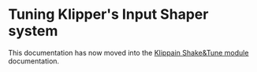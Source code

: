 # Tuning Klipper's Input Shaper system

This documentation has now moved into the [Klippain Shake&Tune module](https://github.com/frix-x/klippain-shaketune/tree/main/docs) documentation.
